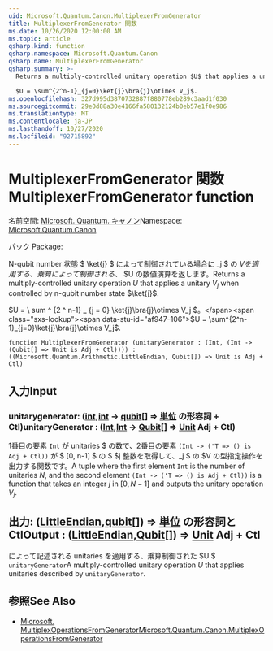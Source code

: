 ```yaml
---
uid: Microsoft.Quantum.Canon.MultiplexerFromGenerator
title: MultiplexerFromGenerator 関数
ms.date: 10/26/2020 12:00:00 AM
ms.topic: article
qsharp.kind: function
qsharp.namespace: Microsoft.Quantum.Canon
qsharp.name: MultiplexerFromGenerator
qsharp.summary: >-
  Returns a multiply-controlled unitary operation $U$ that applies a unitary $V_j$ when controlled by n-qubit number state $\ket{j}$.

  $U = \sum^{2^n-1}_{j=0}\ket{j}\bra{j}\otimes V_j$.
ms.openlocfilehash: 327d995d3870732887f880778eb289c3aad1f030
ms.sourcegitcommit: 29e0d88a30e4166fa580132124b0eb57e1f0e986
ms.translationtype: MT
ms.contentlocale: ja-JP
ms.lasthandoff: 10/27/2020
ms.locfileid: "92715892"
---
```

# <a name="multiplexerfromgenerator-function"></a><span data-ttu-id="af947-102">MultiplexerFromGenerator 関数</span><span class="sxs-lookup"><span data-stu-id="af947-102">MultiplexerFromGenerator function</span></span>

<span data-ttu-id="af947-103">名前空間: [Microsoft. Quantum. キャノン](xref:Microsoft.Quantum.Canon)</span><span class="sxs-lookup"><span data-stu-id="af947-103">Namespace: [Microsoft.Quantum.Canon](xref:Microsoft.Quantum.Canon)</span></span>

<span data-ttu-id="af947-104">パック [](https://nuget.org/packages/)</span><span class="sxs-lookup"><span data-stu-id="af947-104">Package: [](https://nuget.org/packages/)</span></span>


<span data-ttu-id="af947-105">N-qubit number 状態 $ \ket{j} $ によって制御されている場合に _j $ の $V を適用する、乗算によって制御される、$ $U の数値演算を返します。</span><span class="sxs-lookup"><span data-stu-id="af947-105">Returns a multiply-controlled unitary operation $U$ that applies a unitary $V_j$ when controlled by n-qubit number state $\ket{j}$.</span></span>

<span data-ttu-id="af947-106">$U = \ sum ^ {2 ^ n-1} _ {j = 0} \ket{j}\bra{j}\otimes V_j $。</span><span class="sxs-lookup"><span data-stu-id="af947-106">$U = \sum^{2^n-1}_{j=0}\ket{j}\bra{j}\otimes V_j$.</span></span>

```qsharp
function MultiplexerFromGenerator (unitaryGenerator : (Int, (Int -> (Qubit[] => Unit is Adj + Ctl)))) : ((Microsoft.Quantum.Arithmetic.LittleEndian, Qubit[]) => Unit is Adj + Ctl)
```


## <a name="input"></a><span data-ttu-id="af947-107">入力</span><span class="sxs-lookup"><span data-stu-id="af947-107">Input</span></span>

### <a name="unitarygenerator--intint---qubit--unit-adj--ctl"></a><span data-ttu-id="af947-108">unitarygenerator: ([int](xref:microsoft.quantum.lang-ref.int),[int](xref:microsoft.quantum.lang-ref.int) -> [qubit](xref:microsoft.quantum.lang-ref.qubit)[] => [単位](xref:microsoft.quantum.lang-ref.unit) の形容詞 + Ctl)</span><span class="sxs-lookup"><span data-stu-id="af947-108">unitaryGenerator : ([Int](xref:microsoft.quantum.lang-ref.int),[Int](xref:microsoft.quantum.lang-ref.int) -> [Qubit](xref:microsoft.quantum.lang-ref.qubit)[] => [Unit](xref:microsoft.quantum.lang-ref.unit) Adj + Ctl)</span></span>

<span data-ttu-id="af947-109">1番目の要素 `Int` が unitaries $ の数で、2番目の要素 `(Int -> ('T => () is Adj + Ctl))` が $ [0, n-1] $ の $ $j 整数を取得して、_j $ の $V の型指定操作を出力する関数です。</span><span class="sxs-lookup"><span data-stu-id="af947-109">A tuple where the first element `Int` is the number of unitaries $N$, and the second element `(Int -> ('T => () is Adj + Ctl))` is a function that takes an integer $j$ in $[0,N-1]$ and outputs the unitary operation $V_j$.</span></span>



## <a name="output--littleendianqubit--unit-adj--ctl"></a><span data-ttu-id="af947-110">出力: ([LittleEndian](xref:Microsoft.Quantum.Arithmetic.LittleEndian),[qubit](xref:microsoft.quantum.lang-ref.qubit)[]) => [単位](xref:microsoft.quantum.lang-ref.unit) の形容詞と Ctl</span><span class="sxs-lookup"><span data-stu-id="af947-110">Output : ([LittleEndian](xref:Microsoft.Quantum.Arithmetic.LittleEndian),[Qubit](xref:microsoft.quantum.lang-ref.qubit)[]) => [Unit](xref:microsoft.quantum.lang-ref.unit) Adj + Ctl</span></span>

<span data-ttu-id="af947-111">によって記述される unitaries を適用する、乗算制御された $U $ `unitaryGenerator`</span><span class="sxs-lookup"><span data-stu-id="af947-111">A multiply-controlled unitary operation $U$ that applies unitaries described by `unitaryGenerator`.</span></span>

## <a name="see-also"></a><span data-ttu-id="af947-112">参照</span><span class="sxs-lookup"><span data-stu-id="af947-112">See Also</span></span>

- [<span data-ttu-id="af947-113">Microsoft. MultiplexOperationsFromGenerator</span><span class="sxs-lookup"><span data-stu-id="af947-113">Microsoft.Quantum.Canon.MultiplexOperationsFromGenerator</span></span>](xref:Microsoft.Quantum.Canon.MultiplexOperationsFromGenerator)